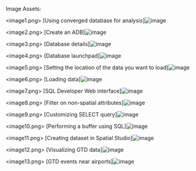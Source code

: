 Image Assets:

<image1.png> [Using converged database for analysis]![image](https://github.com/nicktoscano/tutorials/blob/main/assets/database_for_ci_analysis/image1.png)

<image2.png> [Create an ADB]![image](https://github.com/nicktoscano/tutorials/blob/main/assets/database_for_ci_analysis/image2.png)

<image3.png> [Database details]![image](https://github.com/nicktoscano/tutorials/blob/main/assets/database_for_ci_analysis/image3.png)

<image4.png> [Database launchpad]![image](https://github.com/nicktoscano/tutorials/blob/main/assets/database_for_ci_analysis/image4.png)

<image5.png> [Setting the location of the data you want to load]![image](https://github.com/nicktoscano/tutorials/blob/main/assets/database_for_ci_analysis/image5.png)

<image6.png> [Loading data]![image](https://github.com/nicktoscano/tutorials/blob/main/assets/database_for_ci_analysis/image6.png)

<image7.png> [SQL Developer Web interface]![image](https://github.com/nicktoscano/tutorials/blob/main/assets/database_for_ci_analysis/image7.png)

<image8.png> [Filter on non-spatial attributes]![image](https://github.com/nicktoscano/tutorials/blob/main/assets/database_for_ci_analysis/image8.png)

<image9.png> [Customizing SELECT query]![image](https://github.com/nicktoscano/tutorials/blob/main/assets/database_for_ci_analysis/image9.png)

<image10.png> [Performing a buffer using SQL]![image](https://github.com/nicktoscano/tutorials/blob/main/assets/database_for_ci_analysis/image10.png)

 <image11.png> [Creating dataset in Spatial Studio]![image](https://github.com/nicktoscano/tutorials/blob/main/assets/database_for_ci_analysis/image11.png)

<image12.png> [Visualizing GTD data]![image](https://github.com/nicktoscano/tutorials/blob/main/assets/database_for_ci_analysis/image12.png)

<image13.png> [GTD events near airports]![image](https://github.com/nicktoscano/tutorials/blob/main/assets/database_for_ci_analysis/image13.png)
